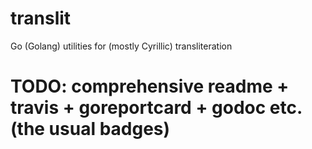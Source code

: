 # translit
Go (Golang) utilities for (mostly Cyrillic) transliteration

# TODO: comprehensive readme + travis + goreportcard + godoc etc. (the usual badges)
